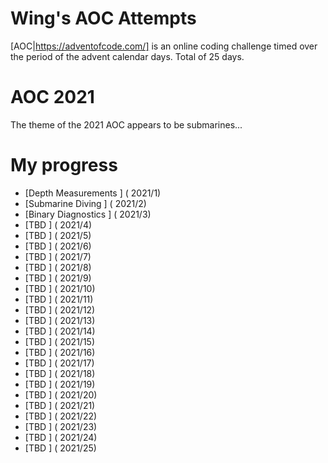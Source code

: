 # Wing's AOC Attempts

[AOC|https://adventofcode.com/] is an online coding challenge timed over the period of the advent calendar days. Total of 25 days.

# AOC 2021

The theme of the 2021 AOC appears to be submarines... 

# My progress

- [Depth Measurements ] ( 2021/1) 
- [Submarine Diving ] ( 2021/2) 
- [Binary Diagnostics ] ( 2021/3) 
- [TBD ] ( 2021/4) 
- [TBD ] ( 2021/5) 
- [TBD ] ( 2021/6) 
- [TBD ] ( 2021/7) 
- [TBD ] ( 2021/8) 
- [TBD ] ( 2021/9) 
- [TBD ] ( 2021/10)
- [TBD ] ( 2021/11)
- [TBD ] ( 2021/12)
- [TBD ] ( 2021/13)
- [TBD ] ( 2021/14)
- [TBD ] ( 2021/15)
- [TBD ] ( 2021/16)
- [TBD ] ( 2021/17)
- [TBD ] ( 2021/18)
- [TBD ] ( 2021/19)
- [TBD ] ( 2021/20)
- [TBD ] ( 2021/21)
- [TBD ] ( 2021/22)
- [TBD ] ( 2021/23)
- [TBD ] ( 2021/24)
- [TBD ] ( 2021/25)
